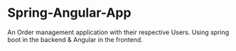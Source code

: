 # Spring-Angular-App
An Order management application with their respective Users. Using spring boot in the backend &amp; Angular in the frontend.
